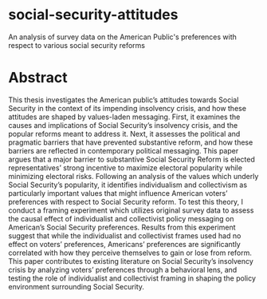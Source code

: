 # social-security-attitudes

An analysis of survey data on the American Public's preferences with respect to various social security reforms

# Abstract
This thesis investigates the American public’s attitudes towards Social Security in the context of its impending insolvency crisis, and how these attitudes are shaped by values-laden messaging. First, it examines the causes and implications of Social Security’s insolvency crisis, and the popular reforms meant to address it. Next, it assesses the political and pragmatic barriers that have prevented substantive reform, and how these barriers are reflected in contemporary political messaging. This paper argues that a major barrier to substantive Social Security Reform is elected representatives’ strong incentive to maximize electoral popularity while minimizing electoral risks. Following an analysis of the values which underly Social Security’s popularity, it identifies individualism and collectivism as particularly important values that might influence American voters’ preferences with respect to Social Security reform. To test this theory, I conduct a framing experiment which utilizes original survey data to assess the causal effect of individualist and collectivist policy messaging on American’s Social Security preferences. Results from this experiment suggest that while the individualist and collectivist frames used had no effect on voters’ preferences, Americans’ preferences are significantly correlated with how they perceive themselves to gain or lose from reform. This paper contributes to existing literature on Social Security’s insolvency crisis by analyzing voters’ preferences through a behavioral lens, and testing the role of individualist and collectivist framing in shaping the policy environment surrounding Social Security.  
